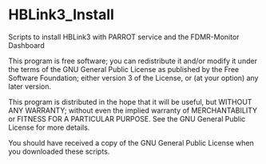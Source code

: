 # HBLink3_Install
Scripts to install HBLink3 with PARROT service and the FDMR-Monitor Dashboard



This program is free software; you can redistribute it and/or modify it under the terms of the
GNU General Public License as published by the Free Software Foundation; either version 3 of the
License, or (at your option) any later version.

This program is distributed in the hope that it will be useful, but WITHOUT ANY WARRANTY; without
even the implied warranty of MERCHANTABILITY or FITNESS FOR A PARTICULAR PURPOSE. See the 
GNU General Public License for more details.

You should have received a copy of the GNU General Public License when you downloaded these scripts.
